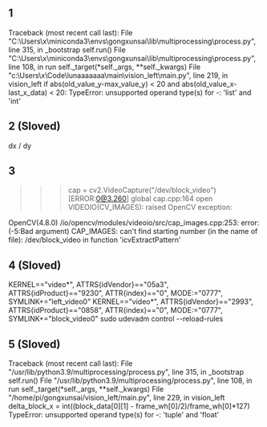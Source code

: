 ## 1
Traceback (most recent call last):
  File "C:\Users\x\miniconda3\envs\gongxunsai\lib\multiprocessing\process.py", line 315, in _bootstrap
    self.run()
  File "C:\Users\x\miniconda3\envs\gongxunsai\lib\multiprocessing\process.py", line 108, in run
    self._target(*self._args, **self._kwargs)
  File "c:\Users\x\Code\lunaaaaaaa\main\vision_left\main.py", line 219, in vision_left
    if abs(old_value_y-max_value_y) < 20 and abs(old_value_x-last_x_data) < 20:
TypeError: unsupported operand type(s) for -: 'list' and 'int'

## 2 (Sloved)
dx / dy

## 3
>>> cap = cv2.VideoCapture("/dev/block_video")
[ERROR:0@3.260] global cap.cpp:164 open VIDEOIO(CV_IMAGES): raised OpenCV exception:

OpenCV(4.8.0) /io/opencv/modules/videoio/src/cap_images.cpp:253: error: (-5:Bad argument) CAP_IMAGES: can't find starting number (in the name of file): /dev/block_video in function 'icvExtractPattern'

## 4 (Sloved)
KERNEL=="video*", ATTRS{idVendor}=="05a3", ATTRS{idProduct}=="9230", ATTR{index}=="0", MODE:="0777", SYMLINK+="left_video0"
KERNEL=="video*", ATTRS{idVendor}=="2993", ATTRS{idProduct}=="0858", ATTR{index}=="0", MODE:="0777", SYMLINK+="block_video0"
sudo udevadm control --reload-rules

## 5 (Sloved)
Traceback (most recent call last):
  File "/usr/lib/python3.9/multiprocessing/process.py", line 315, in _bootstrap
    self.run()
  File "/usr/lib/python3.9/multiprocessing/process.py", line 108, in run
    self._target(*self._args, **self._kwargs)
  File "/home/pi/gongxunsai/vision_left/main.py", line 229, in vision_left
    delta_block_x = int((block_data[0][1] - frame_wh[0]/2)/frame_wh[0]*127)
TypeError: unsupported operand type(s) for -: 'tuple' and 'float'